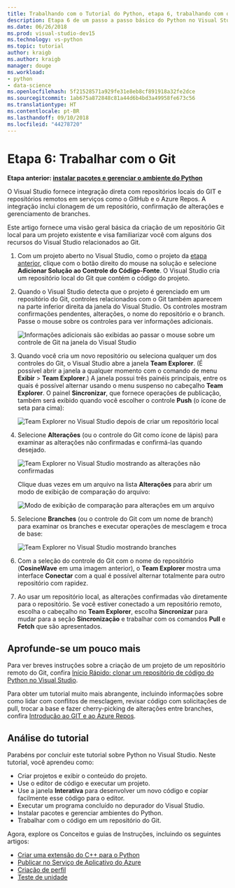 ```yaml
---
title: Trabalhando com o Tutorial do Python, etapa 6, trabalhando com o Git
description: Etapa 6 de um passo a passo básico do Python no Visual Studio, abordando os recursos relacionados ao Git do Visual Studio.
ms.date: 06/26/2018
ms.prod: visual-studio-dev15
ms.technology: vs-python
ms.topic: tutorial
author: kraigb
ms.author: kraigb
manager: douge
ms.workload:
- python
- data-science
ms.openlocfilehash: 5f21528571a929fe31e8eb8cf891918a32fe2dce
ms.sourcegitcommit: 1ab675a872848c81a44d6b4bd3a49958fe673c56
ms.translationtype: HT
ms.contentlocale: pt-BR
ms.lasthandoff: 09/10/2018
ms.locfileid: "44278720"
---
```

# <a name="step-6-work-with-git"></a>Etapa 6: Trabalhar com o Git

**Etapa anterior: [instalar pacotes e gerenciar o ambiente do Python](tutorial-working-with-python-in-visual-studio-step-05-installing-packages.md)**

O Visual Studio fornece integração direta com repositórios locais do GIT e repositórios remotos em serviços como o GitHub e o Azure Repos. A integração inclui clonagem de um repositório, confirmação de alterações e gerenciamento de branches.

Este artigo fornece uma visão geral básica da criação de um repositório Git local para um projeto existente e visa familiarizar você com alguns dos recursos do Visual Studio relacionados ao Git.

1. Com um projeto aberto no Visual Studio, como o projeto da [etapa anterior](tutorial-working-with-python-in-visual-studio-step-05-installing-packages.md), clique com o botão direito do mouse na solução e selecione **Adicionar Solução ao Controle do Código-Fonte**. O Visual Studio cria um repositório local do Git que contém o código do projeto.

1. Quando o Visual Studio detecta que o projeto é gerenciado em um repositório do Git, controles relacionados com o Git também aparecem na parte inferior direita da janela do Visual Studio. Os controles mostram confirmações pendentes, alterações, o nome do repositório e o branch. Passe o mouse sobre os controles para ver informações adicionais.

    ![Informações adicionais são exibidas ao passar o mouse sobre um controle de Git na janela do Visual Studio](media/working-with-git-01.png)

1. Quando você cria um novo repositório ou seleciona qualquer um dos controles do Git, o Visual Studio abre a janela **Team Explorer**. (É possível abrir a janela a qualquer momento com o comando de menu **Exibir** > **Team Explorer**.) A janela possui três painéis principais, entre os quais é possível alternar usando o menu suspenso no cabeçalho **Team Explorer**. O painel **Sincronizar**, que fornece operações de publicação, também será exibido quando você escolher o controle **Push** (o ícone de seta para cima):

    ![Team Explorer no Visual Studio depois de criar um repositório local](media/working-with-git-02.png)

1. Selecione **Alterações** (ou o controle do Git como ícone de lápis) para examinar as alterações não confirmadas e confirmá-las quando desejado.

    ![Team Explorer no Visual Studio mostrando as alterações não confirmadas](media/working-with-git-03.png)

    Clique duas vezes em um arquivo na lista **Alterações** para abrir um modo de exibição de comparação do arquivo:

    ![Modo de exibição de comparação para alterações em um arquivo](media/working-with-git-05.png)

1. Selecione **Branches** (ou o controle do Git com um nome de branch) para examinar os branches e executar operações de mesclagem e troca de base:

    ![Team Explorer no Visual Studio mostrando branches](media/working-with-git-04.png)

1. Com a seleção do controle do Git com o nome do repositório (**CosineWave** em uma imagem anterior), o **Team Explorer** mostra uma interface **Conectar** com a qual é possível alternar totalmente para outro repositório com rapidez.

1. Ao usar um repositório local, as alterações confirmadas vão diretamente para o repositório. Se você estiver conectado a um repositório remoto, escolha o cabeçalho no **Team Explorer**, escolha **Sincronizar** para mudar para a seção **Sincronização** e trabalhar com os comandos **Pull** e **Fetch** que são apresentados.

## <a name="go-deeper"></a>Aprofunde-se um pouco mais

Para ver breves instruções sobre a criação de um projeto de um repositório remoto do Git, confira [Início Rápido: clonar um repositório de código do Python no Visual Studio](quickstart-03-python-in-visual-studio-project-from-repository.md).

Para obter um tutorial muito mais abrangente, incluindo informações sobre como lidar com conflitos de mesclagem, revisar código com solicitações de pull, trocar a base e fazer cherry-picking de alterações entre branches, confira [Introdução ao GIT e ao Azure Repos](/azure/devops/repos/git/gitquickstart?toc=/visualstudio/version-control/toc.json&bc=/azure/devops/repos/git/breadcrumb/vc/toc.json&view=vsts&tabs=visual-studio).

## <a name="tutorial-review"></a>Análise do tutorial

Parabéns por concluir este tutorial sobre Python no Visual Studio. Neste tutorial, você aprendeu como:

- Criar projetos e exibir o conteúdo do projeto.
- Use o editor de código e executar um projeto.
- Use a janela **Interativa** para desenvolver um novo código e copiar facilmente esse código para o editor.
- Executar um programa concluído no depurador do Visual Studio.
- Instalar pacotes e gerenciar ambientes do Python.
- Trabalhar com o código em um repositório do Git.

Agora, explore os Conceitos e guias de Instruções, incluindo os seguintes artigos:

- [Criar uma extensão do C++ para o Python](working-with-c-cpp-python-in-visual-studio.md)
- [Publicar no Serviço de Aplicativo do Azure](publishing-python-web-applications-to-azure-from-visual-studio.md)
- [Criação de perfil](profiling-python-code-in-visual-studio.md)
- [Teste de unidade](unit-testing-python-in-visual-studio.md)
